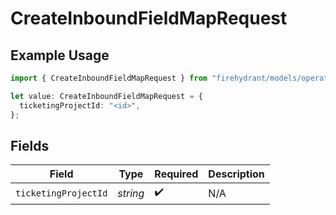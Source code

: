 # CreateInboundFieldMapRequest

## Example Usage

```typescript
import { CreateInboundFieldMapRequest } from "firehydrant/models/operations";

let value: CreateInboundFieldMapRequest = {
  ticketingProjectId: "<id>",
};
```

## Fields

| Field                | Type                 | Required             | Description          |
| -------------------- | -------------------- | -------------------- | -------------------- |
| `ticketingProjectId` | *string*             | :heavy_check_mark:   | N/A                  |